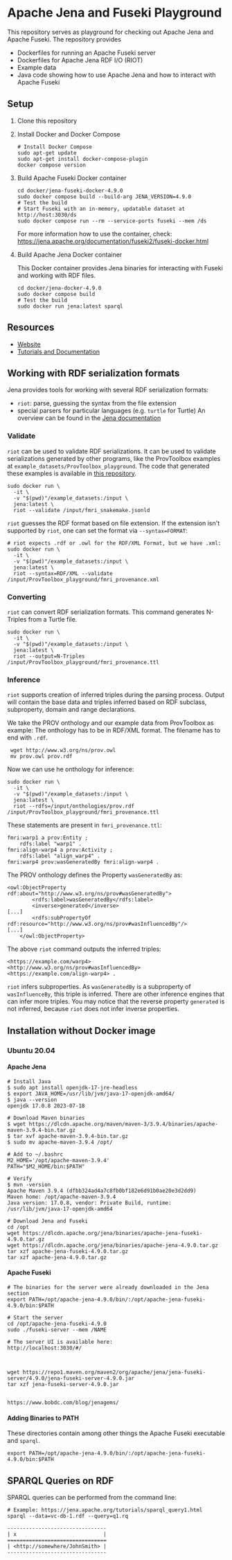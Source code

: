 # Apache Jena and Fuseki Playground

This repository serves as playground for checking out Apache Jena and Apache Fuseki.
The repository provides

* Dockerfiles for running an Apache Fuseki server
* Dockerfiles for Apache Jena RDF I/O (RIOT)
* Example data
* Java code showing how to use Apache Jena and how to interact with Apache Fuseki

## Setup

1. Clone this repository

2. Install Docker and Docker Compose

    ```
    # Install Docker Compose
    sudo apt-get update
    sudo apt-get install docker-compose-plugin
    docker compose version
    ```

3. Build Apache Fuseki Docker container

    ```
    cd docker/jena-fuseki-docker-4.9.0
    sudo docker compose build --build-arg JENA_VERSION=4.9.0
    # Test the build
    # Start Fuseki with an in-memory, updatable dataset at http://host:3030/ds
    sudo docker compose run --rm --service-ports fuseki --mem /ds
    ```

    For more information how to use the container, check:
    https://jena.apache.org/documentation/fuseki2/fuseki-docker.html

4. Build Apache Jena Docker container

    This Docker container provides Jena binaries for interacting with Fuseki and working with RDF files.

    ```
    cd docker/jena-docker-4.9.0
    sudo docker compose build
    # Test the build
    sudo docker run jena:latest sparql
    ```

## Resources

* [Website](https://jena.apache.org/)
* [Tutorials and Documentation](https://jena.apache.org/getting_started/index.html)

## Working with RDF serialization formats

Jena provides tools for working with several RDF serialization formats:
* `riot`: parse, guessing the syntax from the file extension
* special parsers for particular languages (e.g. `turtle` for Turtle)
An overview can be found in the [Jena documentation](https://jena.apache.org/documentation/io/#command-line-tools)

### Validate

`riot` can be used to validate RDF serializations. It can be used to validate serializations generated by other programs, like the ProvToolbox examples at `example_datasets/ProvToolbox_playground`. The code that generated these examples is available in [this repository](https://github.com/fbartusch/ProvToolbox-playground).

```
sudo docker run \
  -it \
  -v "$(pwd)"/example_datasets:/input \
  jena:latest \
  riot --validate /input/fmri_snakemake.jsonld
```

`riot` guesses the RDF format based on file extension.  If the extension isn't supported by `riot`, one can set the format via `--syntax=FORMAT`:

```
# riot expects .rdf or .owl for the RDF/XML Format, but we have .xml:
sudo docker run \
  -it \
  -v "$(pwd)"/example_datasets:/input \
  jena:latest \
  riot --syntax=RDF/XML --validate /input/ProvToolbox_playground/fmri_provenance.xml
```

### Converting

`riot` can convert RDF serialization formats.
This command generates N-Triples from a Turtle file.

```
sudo docker run \
  -it \
  -v "$(pwd)"/example_datasets:/input \
  jena:latest \
  riot --output=N-Triples /input/ProvToolbox_playground/fmri_provenance.ttl
```

### Inference

`riot` supports creation of inferred triples during the parsing process.
Output will contain the base data and triples inferred based on RDF subclass, subproperty, domain and range declarations.

We take the PROV onthology and our example data from ProvToolbox as example:
The onthology has to be in RDF/XML format. The filename has to end with `.rdf`.

```
 wget http://www.w3.org/ns/prov.owl
 mv prov.owl prov.rdf
```

Now we can use he onthology for inference:

```
sudo docker run \
  -it \
  -v "$(pwd)"/example_datasets:/input \
  jena:latest \
  riot --rdfs=/input/onthologies/prov.rdf /input/ProvToolbox_playground/fmri_provenance.ttl
```

These statements are present in `fmri_provenance.ttl`:

```
fmri:warp1 a prov:Entity ;
	rdfs:label "warp1" .
fmri:align-warp4 a prov:Activity ;
	rdfs:label "align_warp4" .
fmri:warp4 prov:wasGeneratedBy fmri:align-warp4 .
```

The PROV onthology defines the Property `wasGeneratedBy` as:

```
<owl:ObjectProperty rdf:about="http://www.w3.org/ns/prov#wasGeneratedBy">
        <rdfs:label>wasGeneratedBy</rdfs:label>
        <inverse>generated</inverse>
[...]
        <rdfs:subPropertyOf rdf:resource="http://www.w3.org/ns/prov#wasInfluencedBy"/>
[...]
    </owl:ObjectProperty>
```

The above `riot` command outputs the inferred triples:

```
<https://example.com/warp4> <http://www.w3.org/ns/prov#wasInfluencedBy> <https://example.com/align-warp4> .
```

`riot` infers subproperties. As `wasGeneratedBy` is a subproperty of `wasInfluenceBy`, this triple is inferred.
There are other inference engines that can infer more triples. You may notice that the reverse property `generated` is not inferred, because `riot` does not infer inverse properties.


## Installation without Docker image

### Ubuntu 20.04

#### Apache Jena

```
# Install Java
$ sudo apt install openjdk-17-jre-headless
$ export JAVA_HOME=/usr/lib/jvm/java-17-openjdk-amd64/
$ java --version
openjdk 17.0.8 2023-07-18

# Download Maven binaries
$ wget https://dlcdn.apache.org/maven/maven-3/3.9.4/binaries/apache-maven-3.9.4-bin.tar.gz
$ tar xvf apache-maven-3.9.4-bin.tar.gz
$ sudo mv apache-maven-3.9.4 /opt/

# Add to ~/.bashrc
M2_HOME='/opt/apache-maven-3.9.4'
PATH="$M2_HOME/bin:$PATH"

# Verify
$ mvn -version
Apache Maven 3.9.4 (dfbb324ad4a7c8fb0bf182e6d91b0ae20e3d2dd9)
Maven home: /opt/apache-maven-3.9.4
Java version: 17.0.8, vendor: Private Build, runtime: /usr/lib/jvm/java-17-openjdk-amd64

# Download Jena and Fuseki
cd /opt
wget https://dlcdn.apache.org/jena/binaries/apache-jena-fuseki-4.9.0.tar.gz
wget https://dlcdn.apache.org/jena/binaries/apache-jena-4.9.0.tar.gz
tar xzf apache-jena-fuseki-4.9.0.tar.gz
tar xzf apache-jena-4.9.0.tar.gz
```

#### Apache Fuseki

```
# The binaries for the server were already downloaded in the Jena section
export PATH=/opt/apache-jena-4.9.0/bin/:/opt/apache-jena-fuseki-4.9.0/bin:$PATH

# Start the server
cd /opt/apache-jena-fuseki-4.9.0
sudo ./fuseki-server --mem /NAME

# The server UI is available here:
http://localhost:3030/#/



wget https://repo1.maven.org/maven2/org/apache/jena/jena-fuseki-server/4.9.0/jena-fuseki-server-4.9.0.jar
tar xzf jena-fuseki-server-4.9.0.jar


https://www.bobdc.com/blog/jenagems/

```

#### Adding Binaries to PATH

These directories contain among other things the Apache Fuseki executable and `sparql`.

```
export PATH=/opt/apache-jena-4.9.0/bin/:/opt/apache-jena-fuseki-4.9.0/bin:$PATH
```

## SPARQL Queries on RDF

SPARQL queries can be performed from the command line:

```
# Example: https://jena.apache.org/tutorials/sparql_query1.html
sparql --data=vc-db-1.rdf --query=q1.rq

--------------------------------
| x                            |
================================
| <http://somewhere/JohnSmith> |
--------------------------------
```